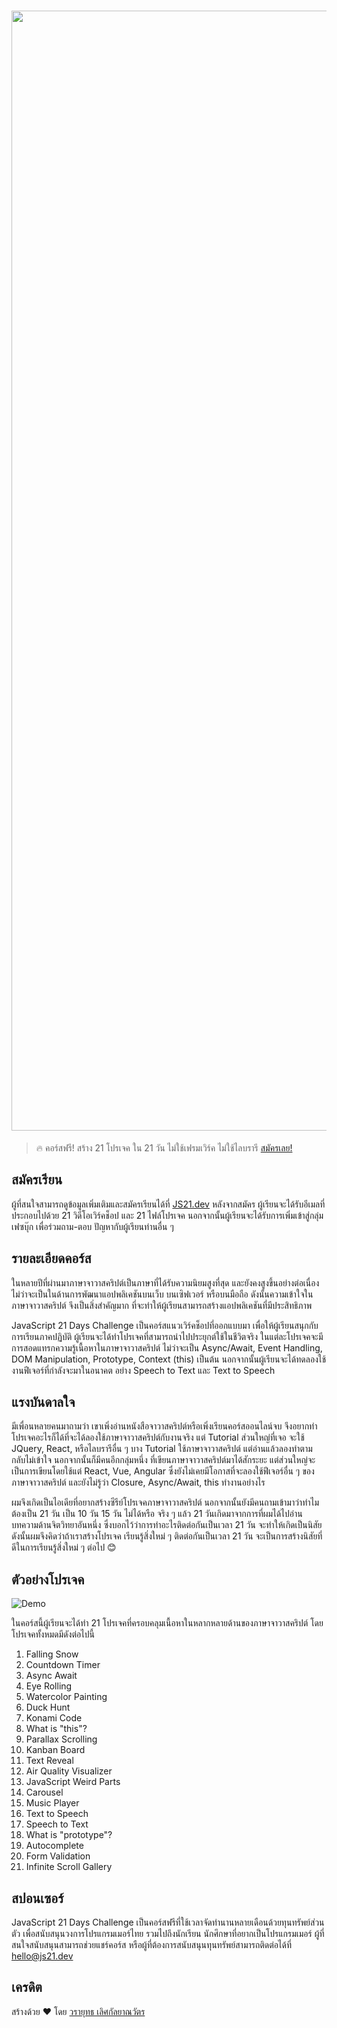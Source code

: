 <h1 align="center">
<img width="1792" alt="Cover" src="https://user-images.githubusercontent.com/4281887/76942900-0c5da880-6931-11ea-98ad-67aa53604024.png">
</h1>

> 🔥 คอร์สฟรี! สร้าง 21 โปรเจค ใน 21 วัน ไม่ใช้เฟรมเวิร์ค ไม่ใช้ไลบรารี [สมัครเลย!](https://js21.dev/)

## สมัครเรียน

ผู้ที่สนใจสามารถดูข้อมูลเพิ่มเติมและสมัครเรียนได้ที่ [JS21.dev](https://www.js21.dev/) หลังจากสมัคร ผู้เรียนจะได้รับอีเมลที่ประกอบไปด้วย 21 วิดีโอเวิร์คช็อป และ 21 ไฟล์โปรเจค นอกจากนั้นผู้เรียนจะได้รับการเพิ่มเข้าสู่กลุ่มเฟซบุ๊ก เพื่อร่วมถาม-ตอบ ปัญหากับผู้เรียนท่านอื่น ๆ

## รายละเอียดคอร์ส

ในหลายปีที่ผ่านมาภาษาจาวาสคริปต์เป็นภาษาที่ได้รับความนิยมสูงที่สุด และยังคงสูงขึ้นอย่างต่อเนื่อง ไม่ว่าจะเป็นในด้านการพัฒนาแอปพลิเคชันบนเว็บ บนเซิฟเวอร์ หรือบนมือถือ ดังนั้นความเข้าใจในภาษาจาวาสคริปต์ จึงเป็นสิ่งสำคัญมาก ที่จะทำให้ผู้เรียนสามารถสร้างแอปพลิเคชันที่มีประสิทธิภาพ

JavaScript 21 Days Challenge เป็นคอร์สแนวเวิร์คช็อปที่ออกแบบมา เพื่อให้ผู้เรียนสนุกกับการเรียนภาคปฏิบัติ ผู้เรียนจะได้ทำโปรเจคที่สามารถนำไปประยุกต์ใช้ในชีวิตจริง ในแต่ละโปรเจคจะมีการสอดแทรกความรู้เนื้อหาในภาษาจาวาสคริปต์ ไม่ว่าจะเป็น Async/Await, Event Handling, DOM Manipulation, Prototype, Context (this) เป็นต้น นอกจากนั้นผู้เรียนจะได้ทดลองใช้งานฟีเจอร์ที่กำลังจะมาในอนาคต อย่าง Speech to Text และ Text to Speech

## แรงบันดาลใจ

มีเพื่อนหลายคนมาถามว่า เขาเพิ่งอ่านหนังสือจาวาสคริปต์หรือเพิ่งเรียนคอร์สออนไลน์จบ จึงอยากทำโปรเจคอะไรก็ได้ที่จะได้ลองใช้ภาษาจาวาสคริปต์กับงานจริง แต่ Tutorial ส่วนใหญ่ที่เจอ จะใช้ JQuery, React, หรือไลบรารีอื่น ๆ บาง Tutorial ใช้ภาษาจาวาสคริปต์ แต่อ่านแล้วลองทำตาม กลับไม่เข้าใจ นอกจากนั้นก็มีคนอีกกลุ่มหนึ่ง ที่เขียนภาษาจาวาสคริปต์มาได้สักระยะ แต่ส่วนใหญ่จะเป็นการเขียนโดยใช้แต่ React, Vue, Angular ซึ่งยังไม่เคยมีโอกาสที่จะลองใช้ฟีเจอร์อื่น ๆ ของภาษาจาวาสคริปต์ และยังไม่รู้ว่า Closure, Async/Await, this ทำงานอย่างไร

ผมจึงเกิดเป็นไอเดียที่อยากสร้างซีรีย์โปรเจคภาษาจาวาสคริปต์ นอกจากนั้นยังมีคนถามเข้ามาว่าทำไมต้องเป็น 21 วัน เป็น 10 วัน 15 วัน ไม่ได้หรือ จริง ๆ แล้ว 21 วันเกิดมาจากการที่ผมได้ไปอ่านบทความด้านจิตวิทยาอันหนึ่ง ซึ่งบอกไว้ว่าการทำอะไรติดต่อกันเป็นเวลา 21 วัน จะทำให้เกิดเป็นนิสัย ดังนั้นผมจึงคิดว่าถ้าเราสร้างโปรเจค เรียนรู้สิ่งใหม่ ๆ ติดต่อกันเป็นเวลา 21 วัน จะเป็นการสร้างนิสัยที่ดีในการเรียนรู้สิ่งใหม่ ๆ ต่อไป 😊

## ตัวอย่างโปรเจค

![Demo](https://user-images.githubusercontent.com/4281887/76953311-19829380-6941-11ea-99d4-088be398ab61.gif)

ในคอร์สนี้ผู้เรียนจะได้ทำ 21 โปรเจคที่ครอบคลุมเนื้อหาในหลากหลายด้านของภาษาจาวาสคริปต์ โดยโปรเจคทั้งหมดมีดังต่อไปนี้

1. Falling Snow
1. Countdown Timer
1. Async Await
1. Eye Rolling
1. Watercolor Painting
1. Duck Hunt
1. Konami Code
1. What is "this"?
1. Parallax Scrolling
1. Kanban Board
1. Text Reveal
1. Air Quality Visualizer
1. JavaScript Weird Parts
1. Carousel
1. Music Player
1. Text to Speech
1. Speech to Text
1. What is "prototype"?
1. Autocomplete
1. Form Validation
1. Infinite Scroll Gallery

## สปอนเซอร์

JavaScript 21 Days Challenge เป็นคอร์สฟรีที่ใช้เวลาจัดทำนานหลายเดือนด้วยทุนทรัพย์ส่วนตัว เพื่อสนับสนุนวงการโปรแกรมเมอร์ไทย รวมไปถึงนักเรียน นักศึกษาที่อยากเป็นโปรแกรมเมอร์ ผู้ที่สนใจสนับสนุนสามารถช่วยแชร์คอร์ส หรือผู้ที่ต้องการสนับสนุนทุนทรัพย์สามารถติดต่อได้ที่ hello@js21.dev

## เครดิต

สร้างด้วย ♥ โดย [วรายุทธ เลิศกัลยาณวัตร](https://github.com/lvarayut)
